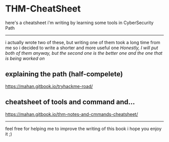 # THM-CheatSheet
here's a cheatsheet i'm writing by learning some tools in CyberSecurity Path

---

i actually wrote two of these, but writing one of them took a long time from me so i decided to write a shorter and more useful one
_Honestly, I will put both of them anyway, but the second one is the better one and the one that is being worked on_

## explaining the path (half-compelete)
https://mahan.gitbook.io/tryhackme-road/

## cheatsheet of tools and command and...
https://mahan.gitbook.io/thm-notes-and-cmmands-cheatsheet/

---

feel free for helping me to improve the writing of this book
i hope you enjoy it ;)
